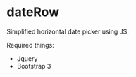 dateRow
=======

Simplified horizontal date picker using JS. 

Required things:
<ul>
	<li>Jquery</li>
	<li>Bootstrap 3</li>
</ul>